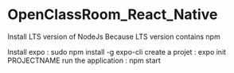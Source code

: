 # OpenClassRoom_React_Native

Install LTS version of NodeJs
Because LTS version contains npm

Install expo : sudo npm install -g expo-cli
create a projet : expo init PROJECTNAME
run the application : npm start
